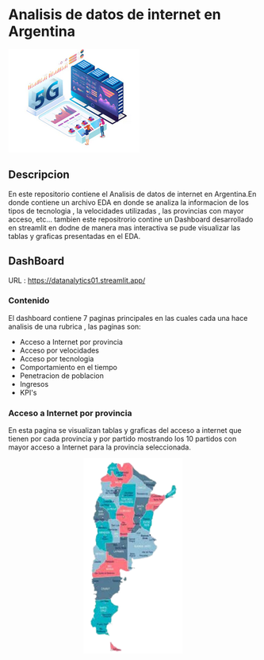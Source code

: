 # Analisis de datos de internet en Argentina

![imagen](imagenes/5g.png)

## Descripcion
En este repositorio contiene el Analisis de datos de internet en Argentina.En donde contiene un archivo EDA en donde se analiza la informacion de los tipos de tecnologia , la velocidades utilizadas , las provincias con mayor acceso, etc... tambien este repositrorio contine un Dashboard desarrollado en streamlit en dodne de manera mas interactiva se pude visualizar  las tablas y graficas presentadas en el EDA. 

##  DashBoard

URL : https://datanalytics01.streamlit.app/

### Contenido

El dashboard contiene 7 paginas principales en las cuales cada una hace analisis de una rubrica , las paginas son:
- Acceso a Internet por provincia
- Acceso por velocidades
- Acceso por tecnologia
- Comportamiento en el tiempo
- Penetracion de poblacion
- Ingresos
- KPI's

### Acceso a Internet por provincia

En esta pagina se visualizan tablas y graficas del acceso a internet que tienen por cada provincia y por partido mostrando los 10 partidos con mayor acceso a Internet para la provincia seleccionada.

<div align="center">
  <img src="imagenes/mapa-removebg-preview.png" alt="Interfaz del Proyecto" width="200"/>
</div>
